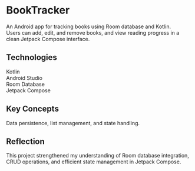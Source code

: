 # BookTracker

An Android app for tracking books using Room database and Kotlin.  
Users can add, edit, and remove books, and view reading progress in a clean Jetpack Compose interface.

## Technologies
Kotlin  
Android Studio  
Room Database  
Jetpack Compose  

## Key Concepts
Data persistence, list management, and state handling.

## Reflection
This project strengthened my understanding of Room database integration, CRUD operations, and efficient state management in Jetpack Compose.

